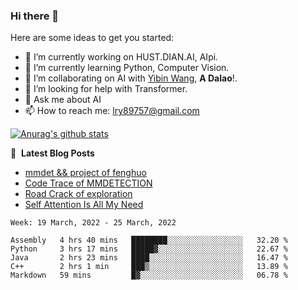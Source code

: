 ### Hi there 👋

<!--
**LRY89757/LRY89757** is a ✨ _special_ ✨ repository because its `README.md` (this file) appears on your GitHub profile.
-->
Here are some ideas to get you started:

- 🔭 I’m currently working on HUST.DIAN.AI, AIpi.
- 🌱 I’m currently learning Python, Computer Vision.
- 👯 I’m collaborating on AI with [Yibin Wang](https://github.com/flyleeee), **A Dalao**!.
- 🤔 I’m looking for help with Transformer.
- 💬 Ask me about AI
- 📫 How to reach me: lry89757@gmail.com
<!-- - 😄 Pronouns: ... -->
<!-- - ⚡ Fun fact: ... -->

[![Anurag's github stats](https://github-readme-stats.vercel.app/api?username=LRY89757)](https://github.com/anuraghazra/github-readme-stats)

📕 &nbsp;**Latest Blog Posts**
<!-- BLOG-POST-LIST:START -->
- [mmdet && project of fenghuo](https://lry89757.github.io/2021/11/09/mmdet-project-of-fenghuo/)
- [Code Trace of MMDETECTION](https://lry89757.github.io/2021/10/16/code-trace-of-mmdetection/)
- [Road Crack of exploration](https://lry89757.github.io/2021/10/04/lu-mian-lie-feng-shu-ju-ji-diao-yan/)
- [Self Attention Is All My Need](https://lry89757.github.io/2021/10/13/self-attention-is-all-my-need/)
<!-- - [God Mode in browsers: document.designMode = "on"](https://dev.to/gautamkrishnar/god-mode-in-browsers-document-designmode-on-2pmo) -->
<!-- BLOG-POST-LIST:END -->

<!--START_SECTION:waka-->
```text
Week: 19 March, 2022 - 25 March, 2022

Assembly   4 hrs 40 mins   ████████░░░░░░░░░░░░░░░░░   32.20 % 
Python     3 hrs 17 mins   █████▓░░░░░░░░░░░░░░░░░░░   22.67 % 
Java       2 hrs 23 mins   ████░░░░░░░░░░░░░░░░░░░░░   16.47 % 
C++        2 hrs 1 min     ███▒░░░░░░░░░░░░░░░░░░░░░   13.89 % 
Markdown   59 mins         █▓░░░░░░░░░░░░░░░░░░░░░░░   06.78 % 
```
<!--END_SECTION:waka-->

